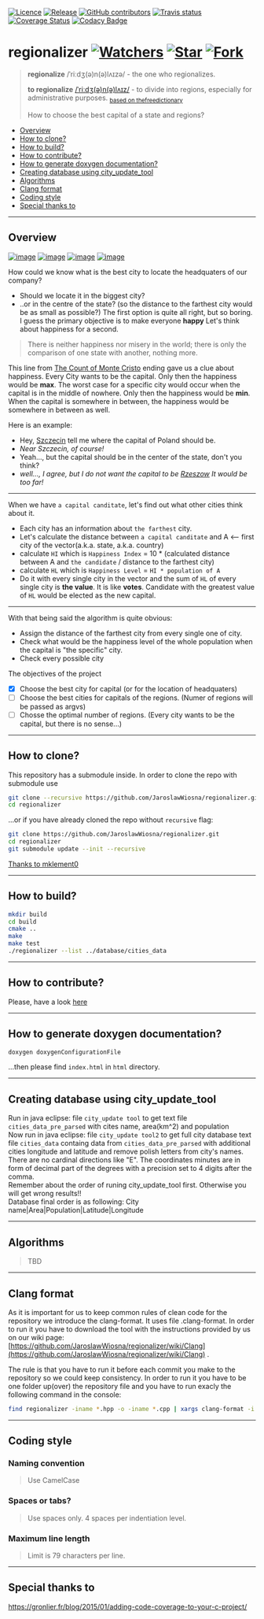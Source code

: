 [![Licence](https://img.shields.io/github/license/JaroslawWiosna/regionalizer.svg)](https://github.com/JaroslawWiosna/regionalizer/blob/master/LICENSE)
[![Release](https://img.shields.io/github/release/JaroslawWiosna/regionalizer.svg?maxAge=3600)](https://github.com/JaroslawWiosna/regionalizer/releases)
[![GitHub contributors](https://img.shields.io/github/contributors/JaroslawWiosna/regionalizer.svg)](https://github.com/JaroslawWiosna/regionalizer/graphs/contributors)
[![Travis status](https://travis-ci.org/JaroslawWiosna/regionalizer.svg?branch=master)](https://travis-ci.org/JaroslawWiosna/regionalizer)
[![Coverage Status](https://coveralls.io/repos/github/JaroslawWiosna/regionalizer/badge.svg)](https://coveralls.io/github/JaroslawWiosna/regionalizer)
[![Codacy Badge](https://api.codacy.com/project/badge/Grade/48b007a2de3648df9f3ca61c77ad45af)](https://www.codacy.com/app/JaroslawWiosna/regionalizer?utm_source=github.com&amp;utm_medium=referral&amp;utm_content=JaroslawWiosna/regionalizer&amp;utm_campaign=Badge_Grade)

# regionalizer [![Watchers](https://img.shields.io/github/watchers/JaroslawWiosna/regionalizer.svg?style=social&label=Watch)](https://github.com/JaroslawWiosna/regionalizer/watchers) [![Star](https://img.shields.io/github/stars/JaroslawWiosna/regionalizer.svg?style=social&label=Stars)](https://github.com/JaroslawWiosna/regionalizer/stargazers) [![Fork](https://img.shields.io/github/forks/JaroslawWiosna/regionalizer.svg?style=social&label=Fork)](https://github.com/JaroslawWiosna/regionalizer/network)

> **regionalize** /ˈriːdʒ(ə)n(ə)lʌɪzə/ - the one who regionalizes.
>
> **to regionalize** [/ˈriːdʒ(ə)n(ə)lʌɪz/](https://en.oxforddictionaries.com/definition/regionalize) - to divide into regions, especially for administrative purposes. <sub> [based on thefreedictionary](https://www.thefreedictionary.com/regionalize) </sub>
>
> How to choose the best capital of a state and regions?

  - [Overview](#overview)
  - [How to clone?](#how-to-clone)
  - [How to build?](#how-to-build)
  - [How to contribute?](#how-to-contribute)
  - [How to generate doxygen documentation?](#how-to-generate-doxygen-documentation)
  - [Creating database using city_update_tool](#creating-database-using-city_update_tools)
  - [Algorithms](#algorithms)
  - [Clang format](#clang-format)
  - [Coding style](#coding-style)
  - [Special thanks to](#special-thanks-to)

---

## Overview

[![image](https://i.imgur.com/tTPunlN.png)](https://i.imgur.com/tTPunlN.png)
[![image](https://media.giphy.com/media/3o7aCR7bNwd8EqMuAM/giphy.gif)](https://media.giphy.com/media/3o7aCR7bNwd8EqMuAM/giphy.gif)
[![image](https://i.imgur.com/FCHbFmN.png)](https://i.imgur.com/FCHbFmN.png)
[![image](https://i.imgur.com/ZRhei6y.png)](https://i.imgur.com/ZRhei6y.png)

How could we know what is the best city to locate the headquaters of our company?
 - Should we locate it in the biggest city?
 - ..or in the centre of the state? (so the distance to the farthest city would be as small as possible?)
The first option is quite all right, but so boring.
I guess the primary objective is to make everyone **happy**
Let's think about happiness for a second.

> There is neither happiness nor misery in the world; there is only the comparison of one state with another, nothing more. 

This line from [The Count of Monte Cristo](https://en.wikisource.org/wiki/The_Count_of_Monte_Cristo/Chapter_117) ending gave us a clue about happiness.
Every City wants to be the capital. Only then the happiness would be **max**. The worst case for a specific city would occur when the capital is in the middle of nowhere.
Only then the happiness would be **min**. When the capital is somewhere in between, the happiness would be somewhere in between as well.

Here is an example:

- Hey, [Szczecin](https://en.wikipedia.org/wiki/Szczecin) tell me where the capital of Poland should be.
 - *Near Szczecin, of course!*
 - Yeah..., but the capital should be in the center of the state, don't you think?
 - *well..., I agree, but I do not want the capital to be [Rzeszow](https://en.wikipedia.org/wiki/Rzesz%C3%B3w) It would be too far!*

---

When we have `a capital canditate`, let's find out what other cities think about it.
 - Each city has an information about `the farthest` city.
 - Let's calculate the distance between `a capital canditate` and A <-- first city of the vector(a.k.a. state, a.k.a. country)
 - calculate `HI` which is `Happiness Index` = 10 * (calculated distance between A and `the candidate` / distance to the farthest city)
 - calculate `HL` which is `Happiness Level` = `HI * population of A`
 - Do it with every single city in the vector and the sum of `HL` of every single city is **the value**. It is like **votes**. Candidate with the greatest value of `HL` would be elected as the new capital.

---

With that being said the algorithm is quite obvious:
 - Assign the distance of the farthest city from every single one of city.
 - Check what would be the happiness level of the whole population when the capital is "the specific" city.
 - Check every possible city

The objectives of the project
 - [x] Choose the best city for capital (or for the location of headquaters)
 - [ ] Choose the best cities for capitals of the regions. (Numer of regions will be passed as argvs)
 - [ ] Chosse the optimal number of regions. (Every city wants to be the capital, but there is no sense...)

---

## How to clone?

This repository has a submodule inside. In order to clone the repo with submodule use
```sh
git clone --recursive https://github.com/JaroslawWiosna/regionalizer.git
cd regionalizer
```
...or if you have already cloned the repo without `recursive` flag:
```sh
git clone https://github.com/JaroslawWiosna/regionalizer.git
cd regionalizer
git submodule update --init --recursive
```

[Thanks to mklement0](https://stackoverflow.com/questions/3796927/how-to-git-clone-including-submodules)

---

## How to build?

```sh
mkdir build
cd build
cmake ..
make
make test
./regionalizer --list ../database/cities_data
```

---

## How to contribute?
Please, have a look [here](https://www.github.com/JaroslawWiosna/regionalizer/blob/master/CONTRIBUTING.md)

---

## How to generate doxygen documentation?

```sh
doxygen doxygenConfigurationFile
```
...then please find `index.html` in `html` directory.

---

## Creating database using city_update_tool

Run in java eclipse: file `city_update tool` to get text file `cities_data_pre_parsed` with cites name, area(km^2) and population<br />
Now run in java eclipse: file `city_update tool2` to get full city database text file `cities_data` containg data from `cities_data_pre_parsed` with additional cities longitude and latitude and remove polish letters from city's names. There are no cardinal directions like "E". The coordinates minutes are in form of decimal part of the degrees with a precision set to 4 digits after the comma.<br />
Remember about the order of runing city_update_tool first. Otherwise you will get wrong results!!<br />
Database final order is as following: City name|Area|Population|Latitude|Longitude

---

## Algorithms

> TBD

---

## Clang format

As it is important for us to keep common rules of clean code for the repository we introduce the clang-format. It uses file .clang-format. In order to run it you have to download the tool with the instructions provided by us on our wiki page: [https://github.com/JaroslawWiosna/regionalizer/wiki/Clang](https://github.com/JaroslawWiosna/regionalizer/wiki/Clang) .<br />

The rule is that you have to run it before each commit you make to the repository so we could keep consistency.
In order to run it you have to be one folder up(over) the repository file and you have to run exacly the following command in the console:
```sh
find regionalizer -iname *.hpp -o -iname *.cpp | xargs clang-format -i -style=file
```

---
## Coding style

### Naming convention

> Use CamelCase

### Spaces or tabs?

> Use spaces only. 4 spaces per indentiation level.

### Maximum line length

> Limit is 79 characters per line.

---

## Special thanks to
https://gronlier.fr/blog/2015/01/adding-code-coverage-to-your-c-project/

